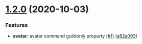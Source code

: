 # [1.2.0](https://github.com/8Mobius8/high-council-bot/compare/v1.1.0...v1.2.0) (2020-10-03)


### Features

* **avatar:** avatar command guildonly property ([#1](https://github.com/8Mobius8/high-council-bot/issues/1)) ([a82a093](https://github.com/8Mobius8/high-council-bot/commit/a82a09302ace185d63915a84d7b2db37a99631cd))

